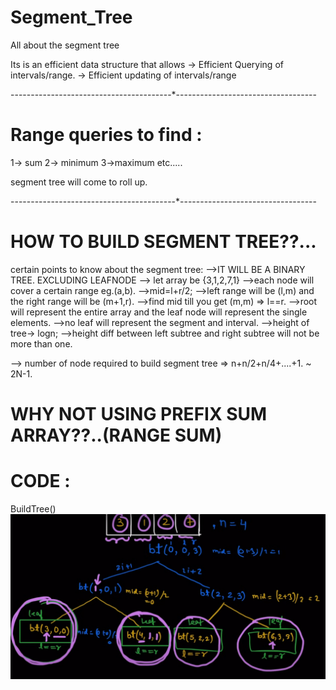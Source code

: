 # Segment_Tree
All about the segment tree



Its is an efficient data structure that allows
 -> Efficient Querying of intervals/range.
 -> Efficient updating of intervals/range

----------------------------------------*-----------------------------------

# Range queries to find :
 1-> sum
 2-> minimum
 3->maximum etc.....

 segment tree will come to roll up.

-----------------------------------------*----------------------------------


# HOW TO BUILD SEGMENT TREE??...

certain points to know about the segment tree:
-->IT WILL BE A BINARY TREE. EXCLUDING LEAFNODE
--> let array be  {3,1,2,7,1}
-->each node will cover a certain range eg.(a,b).
-->mid=l+r/2;
-->left range will be (l,m) and the right range will be (m+1,r).
-->find mid till you get (m,m) => l==r.
-->root will represent the entire array and the leaf node will represent the single elements.
-->no leaf will represent the segment and interval.
-->height of tree-> logn;
-->height diff between left subtree and right subtree will not be more than one.

--> number of node required to build segment tree => n+n/2+n/4+....+1. ~ 2N-1.


# WHY NOT USING PREFIX SUM ARRAY??..(RANGE SUM)





# CODE :

BuildTree()
![alt text](<Screenshot 2025-06-26 194829.png>)


